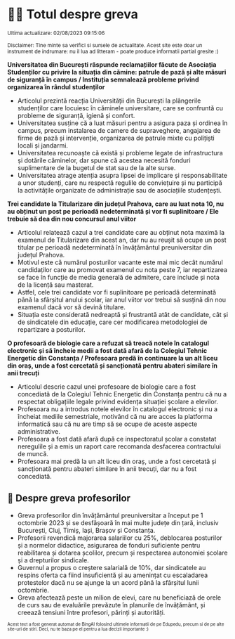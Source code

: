 # 👩‍🏫 Totul despre greva
<sub>Ultima actualizare: 02/08/2023 09:15:06</sub>

<sub>Disclaimer: Tine minte sa verifici si sursele de actualitate. Acest site este doar un instrument de indrumare: nu il lua ad litteram - poate produce informatii partial gresite :)</sub>

**Universitatea din București răspunde reclamațiilor făcute de Asociația Studenților cu privire la situația din cămine: patrule de pază și alte măsuri de siguranță în campus / Instituția semnalează probleme privind organizarea în rândul studenților**

- Articolul prezintă reacția Universității din București la plângerile studenților care locuiesc în căminele universitare, care se confruntă cu probleme de siguranță, igienă și confort.
- Universitatea susține că a luat măsuri pentru a asigura paza și ordinea în campus, precum instalarea de camere de supraveghere, angajarea de firme de pază și intervenție, organizarea de patrule mixte cu polițiști locali și jandarmi.
- Universitatea recunoaște că există și probleme legate de infrastructura și dotările căminelor, dar spune că acestea necesită fonduri suplimentare de la bugetul de stat sau de la alte surse.
- Universitatea atrage atenția asupra lipsei de implicare și responsabilitate a unor studenți, care nu respectă regulile de conviețuire și nu participă la activitățile organizate de administrație sau de asociațiile studențești.

**Trei candidate la Titularizare din județul Prahova, care au luat nota 10, nu au obținut un post pe perioadă nedeterminată și vor fi suplinitoare / Ele trebuie să dea din nou concursul anul viitor**

- Articolul relatează cazul a trei candidate care au obținut nota maximă la examenul de Titularizare din acest an, dar nu au reușit să ocupe un post titular pe perioadă nedeterminată în învățământul preuniversitar din județul Prahova.
- Motivul este că numărul posturilor vacante este mai mic decât numărul candidaților care au promovat examenul cu nota peste 7, iar repartizarea se face în funcție de media generală de admitere, care include și nota de la licență sau masterat.
- Astfel, cele trei candidate vor fi suplinitoare pe perioadă determinată până la sfârșitul anului școlar, iar anul viitor vor trebui să susțină din nou examenul dacă vor să devină titulare.
- Situația este considerată nedreaptă și frustrantă atât de candidate, cât și de sindicatele din educație, care cer modificarea metodologiei de repartizare a posturilor.

**O profesoară de biologie care a refuzat să treacă notele în catalogul electronic și să încheie medii a fost dată afară de la Colegiul Tehnic Energetic din Constanța / Profesoara predă în continuare la un alt liceu din oraș, unde a fost cercetată și sancționată pentru abateri similare în anii trecuți**

- Articolul descrie cazul unei profesoare de biologie care a fost concediată de la Colegiul Tehnic Energetic din Constanța pentru că nu a respectat obligațiile legale privind evidența situației școlare a elevilor.
- Profesoara nu a introdus notele elevilor în catalogul electronic și nu a încheiat mediile semestriale, motivând că nu are acces la platforma informatică sau că nu are timp să se ocupe de aceste aspecte administrative.
- Profesoara a fost dată afară după ce inspectoratul școlar a constatat neregulile și a emis un raport care recomanda desfacerea contractului de muncă.
- Profesoara mai predă la un alt liceu din oraș, unde a fost cercetată și sancționată pentru abateri similare în anii trecuți, dar nu a fost concediată.

## 🏫 Despre greva profesorilor

- Greva profesorilor din învățământul preuniversitar a început pe 1 octombrie 2023 și se desfășoară în mai multe județe din țară, inclusiv București, Cluj, Timiș, Iași, Brașov și Constanța.
- Profesorii revendică majorarea salariilor cu 25%, deblocarea posturilor și a normelor didactice, asigurarea de fonduri suficiente pentru reabilitarea și dotarea școlilor, precum și respectarea autonomiei școlare și a drepturilor sindicale.
- Guvernul a propus o creștere salarială de 10%, dar sindicatele au respins oferta ca fiind insuficientă și au amenințat cu escaladarea protestelor dacă nu se ajunge la un acord până la sfârșitul lunii octombrie.
- Greva afectează peste un milion de elevi, care nu beneficiază de orele de curs sau de evaluările prevăzute în planurile de învățământ, și creează tensiuni între profesori, părinți și autorități.


<sub><sub>Acest text a fost generat automat de BingAI folosind ultimele informatii de pe Edupedu, precum si de pe alte site-uri de stiri. Deci, nu te baza pe el pentru a lua decizii importante :)</sub></sub>